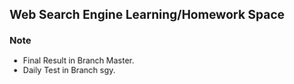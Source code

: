 ## Web Search Engine Learning/Homework Space
### Note
- Final Result in Branch Master.
- Daily Test in Branch sgy.
